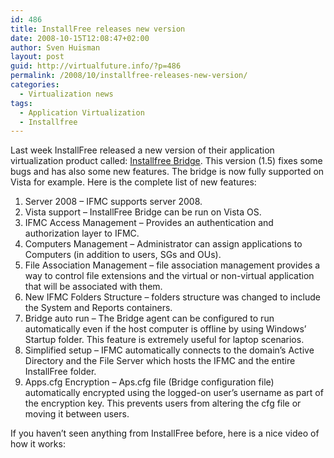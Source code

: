 ```yaml
---
id: 486
title: InstallFree releases new version
date: 2008-10-15T12:08:47+02:00
author: Sven Huisman
layout: post
guid: http://virtualfuture.info/?p=486
permalink: /2008/10/installfree-releases-new-version/
categories:
  - Virtualization news
tags:
  - Application Virtualization
  - Installfree
---
```

Last week InstallFree released a new version of their application virtualization product called: <a title="InstallFree Bridge" href="http://www.installfree.com/pageload.aspx?page=products_InstallFree_Bridge.html" target="_blank">Installfree Bridge</a>. This version (1.5) fixes some bugs and has also some new features. The bridge is now fully supported on Vista for example. Here is the complete list of new features:<!--more-->

  1. Server 2008 – IFMC supports server 2008.
  2. Vista support – InstallFree Bridge can be run on Vista OS.
  3. IFMC Access Management – Provides an authentication and authorization layer to IFMC.
  4. Computers Management – Administrator can assign applications to Computers (in addition to users, SGs and OUs).
  5. File Association Management – file association management provides a way to control file extensions and the virtual or non-virtual application that will be associated with them.
  6. New IFMC Folders Structure – folders structure was changed to include the System and Reports containers.
  7. Bridge auto run – The Bridge agent can be configured to run automatically even if the host computer is offline by using Windows’ Startup folder. This feature is extremely useful for laptop scenarios.
  8. Simplified setup – IFMC automatically connects to the domain’s Active Directory and the File Server which hosts the IFMC and the entire InstallFree folder.
  9. Apps.cfg Encryption – Aps.cfg file (Bridge configuration file) automatically encrypted using the logged-on user’s username as part of the encryption key. This prevents users from altering the cfg file or moving it between users.

If you haven&#8217;t seen anything from InstallFree before, here is a nice video of how it works: